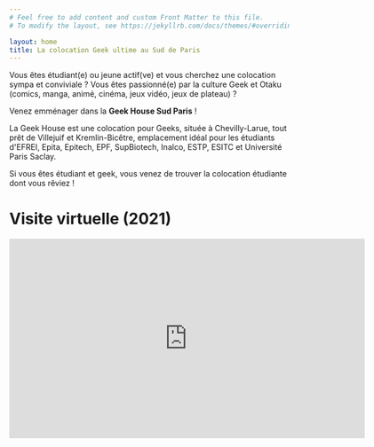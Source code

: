 ```yaml
---
# Feel free to add content and custom Front Matter to this file.
# To modify the layout, see https://jekyllrb.com/docs/themes/#overriding-theme-defaults

layout: home
title: La colocation Geek ultime au Sud de Paris
---
```


Vous êtes étudiant(e) ou jeune actif(ve) et vous cherchez une colocation sympa et conviviale ?
Vous êtes passionné(e) par la culture Geek et Otaku (comics, manga, animé, cinéma, jeux vidéo, jeux de plateau) ?

Venez emménager dans la **Geek House Sud Paris** !

La Geek House est une colocation pour Geeks, située à Chevilly-Larue, tout prêt de Villejuif et Kremlin-Bicêtre, emplacement idéal pour les étudiants d'EFREI, Epita, Epitech, EPF, SupBiotech, Inalco, ESTP, ESITC et Université Paris Saclay.

Si vous êtes étudiant et geek, vous venez de trouver la colocation étudiante dont vous rêviez !

# Visite virtuelle (2021)

<iframe src="https://www.youtube.com/embed/k5sfGEz-QG0" frameborder="0" allow="accelerometer; autoplay; encrypted-media; gyroscope; picture-in-picture" allowfullscreen style="width:640px;height:360px;margin-bottom:40px"></iframe>
